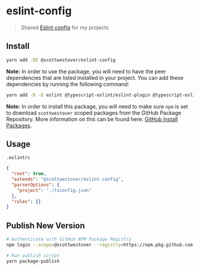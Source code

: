 # eslint-config

> Shared [Eslint config](https://eslint.org/) for my projects

## Install

```bash
yarn add -DE @scottwestover/eslint-config
```

**Note:** In order to use the package, you will need to have the peer dependencies that are listed installed in your project. You can add these dependencies by running the following command:

```bash
yarn add -D -E eslint @typescript-eslint/eslint-plugin @typescript-eslint/parser eslint-config-prettier eslint-plugin-prettier prettier
```

**Note:** In order to install this package, you will need to make sure `npm` is set to download `scottwestover` scoped packages from the GitHub Package Repository. More information on this can be found here: [GitHub Install Packages](https://docs.github.com/en/packages/learn-github-packages/installing-a-package).

## Usage

`.eslintrc`

```json
{
  "root": true,
  "extends": "@scottwestover/eslint-config",
  "parserOptions": {
    "project": "./tsconfig.json"
  },
  "rules": {}
}
```

## Publish New Version

```bash
# Authenticate with GitHub NPM Package Registry
npm login --scope=@scottwestover --registry=https://npm.pkg.github.com

# Run publish script
yarn package-publish
```
